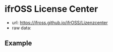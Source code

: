 # ifrOSS License Center
* url: https://ifross.github.io/ifrOSS/Lizenzcenter
* raw data: 


<!-- .slide: data-background-iframe="https://ifross.github.io/ifrOSS/Lizenzcenter" data-background-interactive="true" data-preload="false" -->


## Example

